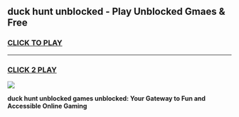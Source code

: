 
## duck hunt unblocked - Play Unblocked Gmaes & Free
<h3>
<a href="https://news.freeplayer.one?title=duck_hunt_unblocked&ref=16F">CLICK TO PLAY</a></h3>
<hr>

<h3>
<a href="https://news.freeplayer.one?title=duck_hunt_unblocked&ref=16F">CLICK 2 PLAY</a>
  
</h3>

<a href="https://news.freeplayer.one?title=duck_hunt_unblocked&ref=16F/"><img src="https://clearcache.store/games.png"></a>


**duck hunt unblocked games unblocked: Your Gateway to Fun and Accessible Online Gaming**
